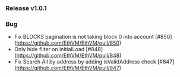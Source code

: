 ### Release v1.0.1

### Bug 
- Fix BLOCKS pagination is not taking block 0 into account [#850] (https://github.com/EthVM/EthVM/pull/850)
- Only hide filter on initialLoad [#848] (https://github.com/EthVM/EthVM/pull/848)
- Fix Search All by address by adding isValidAddress check [#847] (https://github.com/EthVM/EthVM/pull/847)

